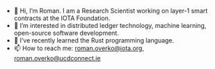 - 👋 Hi, I’m Roman. I am a Research Scientist working on layer-1 smart contracts at the IOTA Foundation.
- 👀 I’m interested in distributed ledger technology, machine learning, open-source software development.
- 🌱 I’ve recently learned the Rust programming language.
- 📫 How to reach me: roman.overko@iota.org, roman.overko@ucdconnect.ie
<!---- 💞️ I’m looking to collaborate on ...--->

<!---
roman1e2f5p8s/roman1e2f5p8s is a ✨ special ✨ repository because its `README.md` (this file) appears on your GitHub profile.
You can click the Preview link to take a look at your changes.
--->
